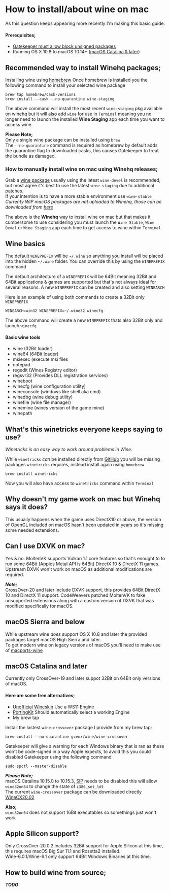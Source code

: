 # How to install/about wine on mac

As this question keeps appearing more recently I'm making this basic guide.

#### Prerequisites;  
- [Gatekeeper must allow block unsigned packages](https://www.imore.com/how-open-apps-anywhere-macos-catalina-and-mojave)
- Running OS X 10.8 to macOS 10.14* ([macOS Catalina & later](https://github.com/Gcenx/wine-on-mac/blob/master/README.md#macos-catalina-and-later))

## Recommended way to install Winehq packages;
Installing wine using [homebrew](https://docs.brew.sh/Installation)
Once homebrew is installed you the following command to install your selected wine package

```
brew tap homebrew/cask-versions
brew install --cask --no-quarantine wine-staging
```
The above command will install the most recent `wine-staging` pkg available on winehq but it will also add `wine` for use in `Terminal` meaning you no longer need to launch the installed __Wine Staging__ app each time you want to access wine.
  
__Please Note;__  
Only a single wine package can be installed using `brew`  
The `--no-quarantine` command is required as homebrew by default adds the quarantine flag to downloaded casks, this causes Gatekeeper to treat the bundle as damaged.

### How to manually install wine on mac using Winehq releases;
Grab a [wine package](https://dl.winehq.org/wine-builds/macosx/download.html) usually using the latest `wine-devel` is recommended, but most agree it's best to use the latest `wine-staging` due to additional patches.  
If your intention is to have a more stable environment use `wine-stable`\
_Currenty WIP macOS packages are not uploaded to Winehq, those can be downloaded from [here](https://github.com/Gcenx/macOS_Wine_builds/releases)_

The above is the __Winehq__ way to install wine on mac but that makes it cumbersome to use considering you must launch the `Wine Stable`, `Wine Devel` or `Wine Staging` app each time to get access to wine within `Terminal`

## Wine basics
The default `WINEPREFIX` will be `~/.wine` so anything you install will be placed into the hidden `~/.wine` folder.
You can override this by using the `WINEPREFIX` command

The default architecture of a `WINEPREFIX` will be 64Bit meaning 32Bit and 64Bit applications & games are supported but that's not always ideal for several reasons.
A new `WINEPREFIX` can be created and also setting `WINEARCH`

Here is an example of using both commands to create a 32Bit only `WINEPREFIX`

```
WINEARCH=win32 WINEPREFIX=~/.wine32 winecfg
```
The above command will create a new `WINEPREFIX` thats also 32Bit only and launch `winecfg`

#### Basic wine tools
- wine (32Bit loader)
- wine64 (64Bit loader)
- msiexec (execute msi files
- notepad
- regedit (Wines Registry editor)
- regsvr32 (Provides DLL registration services)
- wineboot
- winecfg (wine configuration utility)
- wineconsole (windows like shell aka cmd)
- winedbg (wine debug utility)
- winefile (wine file manager)
- winemine (wines version of the game mine)
- winepath

## What's this winetricks everyone keeps saying to use?
*Winetricks is an easy way to work around problems in Wine.*

While `winetricks` *can* be installed directly from [GitHub](https://github.com/Winetricks/winetricks) you will be missing packages `winetricks` requires, instead install again using `homebrew`

```
brew install winetricks
```
Now you will also have access to `winetricks` command within `Terminal`

## Why doesn't my game work on mac but Winehq says it does?
This usually happens when the game uses DirectX10 or above, the version of OpenGL included on macOS hasn't been updated in years so it's missing some needed extensions.

## Can I use DXVK on mac?
Yes & no. MoltenVK supports Vulkan 1.1 core features so that's enought to to run some 64Bit (Apples Metal API is 64Bit) DirectX 10 & DirectX 11 games.\
Upstream DXVK won't work on macOS as additional modifications are required.

*__Note;__*  
CrossOver-20 and later include DXVK support, this provides 64Bit DirectX 10 and DirectX 11 support. CodeWeavers patched MoltenVK to fake unsupported extensions along with a custom version of DXVK that was modified specifically for macOS.

## macOS Sierra and below
While upstream wine _does_ support OS X 10.8 and later the provided packages target macOS High Sierra and later.\
To get modern wine on legacy versions of macOS you'll need to make use of [macports-wine](https://github.com/Gcenx/macports-wine)

## macOS Catalina and later
Currently only CrossOver-19 and later suppot 32Bit on 64Bit only versions of macOS.

#### Here are some free alternatives;
 - [Unofficial Wineskin](https://github.com/Gcenx/WineskinServer/releases) Use a WS11 Engine
 - [PortingKit](http://portingkit.com/) Should automatically select a working Engine
 - My brew tap

Install the lastest `wine-crossover` package I provide from my brew tap;
```
brew install --no-quarantine gcenx/wine/wine-crossover
```

Gatekeeper will give a warning for each Windows binary that is ran as these won't be code-signed in a way Apple expects, to avoid this you could disabled Gatekeeper using the following command
```
sudo spctl --master-disable
```
*__Please Note;__*  
macOS Catalina 10.15.0 to 10.15.3, [SIP](https://support.apple.com/en-us/HT204899) needs to be disabled this will allow `wine32on64` to change the state of `i386_set_ldt`\
The current `wine-crossover` package can be downloaded directly [WineCX20.02](https://github.com/Gcenx/homebrew-wine/releases/download/20.0.2/wine-crossover-20.0.2-osx64.tar.7z)

__Also;__  
`wine32on64` does not support 16Bit executables so somethings just won't work 

## Apple Silicon support?
Only CrossOver-20.0.2 includes 32Bit support for Apple Silicon at this time, this requires macOS Big Sur 11.1 and Rosetta2 installed.\
Wine-6.0.1/Wine-6.1 only support 64Bit Windows Binaries at this time.

## How to build wine from source;
*__TODO__*
&NewLine;
&NewLine;
</br>
</br>
